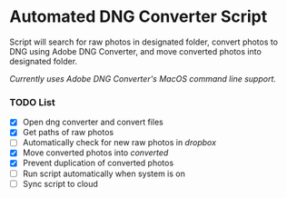 # Automated DNG Converter Script

Script will search for raw photos in designated folder, convert photos to DNG using Adobe DNG Converter, and move converted photos into designated folder.

_Currently uses Adobe DNG Converter's MacOS command line support._
### TODO List
- [x] Open dng converter and convert files
- [x] Get paths of raw photos
- [ ] Automatically check for new raw photos in _dropbox_
- [x] Move converted photos into _converted_
- [x] Prevent duplication of converted photos
- [ ] Run script automatically when system is on
- [ ] Sync script to cloud
